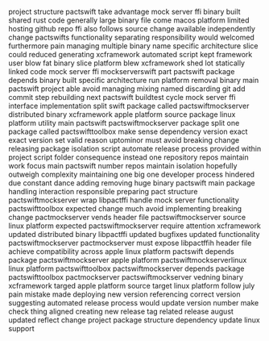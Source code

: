 project structure pactswift take advantage mock server ffi binary built shared rust code generally large binary file come macos platform limited hosting github repo ffi also follows source change available independently change pactswifts functionality separating responsibility would welcomed furthermore pain managing multiple binary name specific architecture slice could reduced generating xcframework automated script kept framework user blow fat binary slice platform blew xcframework shed lot statically linked code mock server ffi mockserverswift part pactswift package depends binary built specific architecture run platform removal binary main pactswift project able avoid managing mixing named discarding git add commit step rebuilding next pactswift buildtest cycle mock server ffi interface implementation split swift package called pactswiftmockserver distributed binary xcframework apple platform source package linux platform utility main pactswift pactswiftmockserver package split one package called pactswifttoolbox make sense dependency version exact exact version set valid reason uptominor must avoid breaking change releasing package isolation script automate release process provided within project script folder consequence instead one repository repos maintain work focus main pactswift number repos maintain isolation hopefully outweigh complexity maintaining one big one developer process hindered due constant dance adding removing huge binary pactswift main package handling interaction responsible preparing pact structure pactswiftmockserver wrap libpactffi handle mock server functionality pactswifttoolbox expected change much avoid implementing breaking change pactmockserver vends header file pactswiftmockserver source linux platform expected pactswiftmockserver require attention xcframework updated distributed binary libpactffi updated bugfixes updated functionality pactswiftmockserver pactmockserver must expose libpactffih header file achieve compatibility across apple linux platform pactswift depends package pactswiftmockserver apple platform pactswiftmockserverlinux linux platform pactswifttoolbox pactswiftmockserver depends package pactswifttoolbox pactmockserver pactswiftmockserver vedning binary xcframework targed apple platform source target linux platform follow july pain mistake made deploying new version referencing correct version suggesting automated release process would update version number make check thing aligned creating new release tag related release august updated reflect change project package structure dependency update linux support